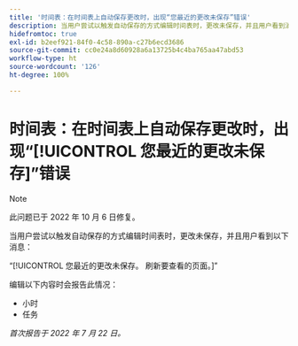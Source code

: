 ```yaml
---
title: '时间表：在时间表上自动保存更改时，出现“您最近的更改未保存”错误'
description: 当用户尝试以触发自动保存的方式编辑时间表时，更改未保存，并且用户看到消息“您最近的更改未保存”。 刷新要查看的页面。
hidefromtoc: true
exl-id: b2eef921-84f0-4c58-890a-c27b6ecd3686
source-git-commit: cc0e24a8d60928a6a13725b4c4ba765aa47abd53
workflow-type: ht
source-wordcount: '126'
ht-degree: 100%

---
```


# 时间表：在时间表上自动保存更改时，出现“[!UICONTROL 您最近的更改未保存]”错误

>[!NOTE]
>
>此问题已于 2022 年 10 月 6 日修复。

当用户尝试以触发自动保存的方式编辑时间表时，更改未保存，并且用户看到以下消息：

“[!UICONTROL 您最近的更改未保存。 刷新要查看的页面。]”

编辑以下内容时会报告此情况：

* 小时
* 任务

_首次报告于 2022 年 7 月 22 日。_
